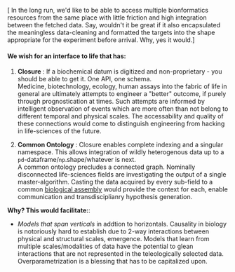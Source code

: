 
[ In the long run, we'd like to be able to access multiple bionformatics resources from the same place with little friction and high integration between the fetched data.
Say, wouldn't it be great if it also encapsulated the meaningless data-cleaning and formatted the targets into the shape appropriate for the experiment before arrival. Why, yes it would.]


#### We wish for an interface to life that has:

1. **Closure** : If a biochemical datum is digitized and non-proprietary - you should be able to get it. One API, one schema.  
Medicine, biotechnology, ecology, human assays into the fabric of life in general are ultimately attempts to engineer a "better" outcome, if purely through prognostication at times. Such attempts are informed by intelligent observation of events which are more often than not belong to different temporal and physical scales. The accessability and quality of these connections would come to distinguish engineering from hacking in life-sciences of the future. 

2. **Common Ontology** : Closure enables complete indexing and a singular namespace. This allows integration of wildly heterogenous data up to a ```pd```-dataframe/```np```.shape/whatever is next.  
    A common ontology precludes a connected graph. Nominally disconnected life-sciences fields are investigating the output of a single master-algorithm. Casting the data acquired by every sub-field to a common [biological assembly](https://pdb101.rcsb.org/learn/guide-to-understanding-pdb-data/biological-assemblies) would provide the context for each, enable communication and transdisciplianry hypothesis generation. 


**Why? This would facilitate:**:

- *Models that span verticals* in addtion to horizontals. Causality in biology is notoriously hard to establish due to 2-way interactions between physical and structural scales, emergence. Models that learn from multiple scales/modalities of data have the potential to glean interactions that are not represented in the teleologically selected data. Overparametrization is a blessing that has to be capitalized upon.
  





